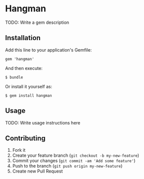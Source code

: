 # Hangman

TODO: Write a gem description

## Installation

Add this line to your application's Gemfile:

    gem 'hangman'

And then execute:

    $ bundle

Or install it yourself as:

    $ gem install hangman

## Usage

TODO: Write usage instructions here

## Contributing

1. Fork it
2. Create your feature branch (`git checkout -b my-new-feature`)
3. Commit your changes (`git commit -am 'Add some feature'`)
4. Push to the branch (`git push origin my-new-feature`)
5. Create new Pull Request
